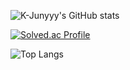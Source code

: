 ![K-Junyyy's GitHub stats](https://github-readme-stats.vercel.app/api?username=RePro1202&show_icons=true&theme=radical)

[![Solved.ac Profile](http://mazassumnida.wtf/api/generate_badge?boj=op852456)](https://solved.ac/op852456)

![Top Langs](https://github-readme-stats.vercel.app/api/top-langs/?username=RePro1202&layout=compact&theme=dracula)

<!--
**RePro1202/RePro1202** is a ✨ _special_ ✨ repository because its `README.md` (this file) appears on your GitHub profile.

Here are some ideas to get you started:

- 🔭 I’m currently working on ...
- 🌱 I’m currently learning ...
- 👯 I’m looking to collaborate on ...
- 🤔 I’m looking for help with ...
- 💬 Ask me about ...
- 📫 How to reach me: ...
- 😄 Pronouns: ...
- ⚡ Fun fact: ...
-->
